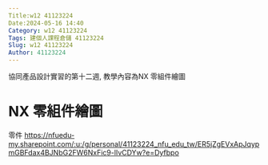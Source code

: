 ```yaml
---
Title:w12 41123224
Date:2024-05-16 14:40
Category: w12 41123224 
Tags: 建個人課程倉儲 41123224
Slug: w12 41123224
Author: 41123224
---
```


協同產品設計實習的第十二週, 教學內容為NX 零組件繪圖

<!-- PELICAN_END_SUMMARY -->


# NX 零組件繪圖
零件
https://nfuedu-my.sharepoint.com/:u:/g/personal/41123224_nfu_edu_tw/ER5jZgEVxApJqypmGBFdax4BJNbG2FW6NxFic9-lIvCDYw?e=Dyfbpo
